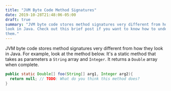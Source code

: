 ```yaml
---
title: "JVM Byte Code Method Signatures"
date: 2019-10-28T21:48:06-05:00
draft: true
summary: "JVM byte code stores method signatures very different from how they
look in Java. Check out this brief post if you want to know how to understand
them."
---
```



JVM byte code stores method signatures very different from how they
look in Java. For example, look at the method below. It's a static method that
takes as parameters a `String` array and `Integer`. It returns a `Double` array
when complete.

``` java
public static Double[] foo(String[] arg1, Integer arg2){
  return null; // TODO: What do you think this method does?
}
```
